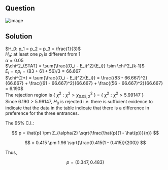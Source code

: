 ## Question

![image](https://github.com/user-attachments/assets/80f5183a-9e0a-48c7-b1f9-7d1d67e8bb5e)

## Solution

$H_0: p_1 = p_2 = p_3 = \frac{1}{3}$  
$H_a:$ at least one $p_i$ is different from 1  
$\alpha = 0.05$  
$\chi^2_{STAT} = \sum{\frac{(O_i - E_i)^2}{E_i}} \sim \chi^2_{k-1}$  
$E_i = np_i = (83 + 61 + 56) / 3 = 66.667$  
$\chi^{2*} = \sum{\frac{(O_i - E_i)^2}{E_i}} = \frac{(83 - 66.667)^2}{66.667} + \frac{(61 - 66.667)^2}{66.667} + \frac{(56 - 66.667)^2}{66.667} = 6.190$  
The rejection region is { $\chi^2: \chi^2 > \chi^2_{0.05, 2}$ } = { $\chi^2: \chi^2 > 5.99147$ }  
Since $6.190 > 5.99147$, $H_0$ is rejected i.e. there is sufficient evidence to indicate that the data in the table indicate that there is a difference in preference for the three entrances.
  
The 95% C.I.:

$$
p = \hat{p} \pm Z_{\alpha/2} \sqrt{\frac{\hat{p}(1 - \hat{p})}{n}}
$$

$$
= 0.415 \pm 1.96 \sqrt{\frac{0.415(1 - 0.415)}{200}}
$$

Thus,

$$
p = (0.347, 0.483)
$$
